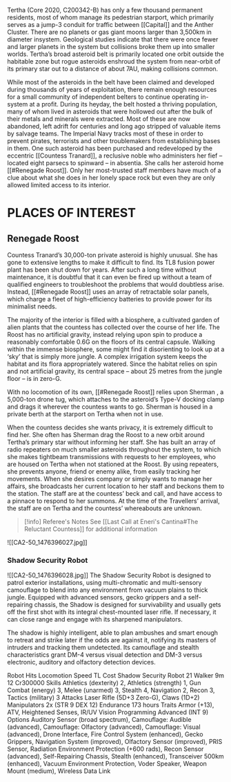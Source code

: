 Tertha (Core 2020, C200342-B) has only a few thousand permanent residents, most of whom manage its pedestrian starport, which primarily serves as a jump-3 conduit for traffic between  [[Capital]] and the Anther Cluster. There are no planets or gas giant moons larger than 3,500km in diameter insystem. Geological studies indicate that there were once fewer and larger planets in the system but collisions broke them up into smaller worlds. Tertha’s broad asteroid belt is primarily located one orbit outside the habitable zone but rogue asteroids enshroud the system from near-orbit of its primary star out to a distance of about 7AU, making collisions common.

While most of the asteroids in the belt have been claimed and developed during thousands of years of exploitation, there remain enough resources for a small community of independent belters to continue operating in-system at a profit. During its heyday, the belt hosted a thriving population, many of whom lived in asteroids that were hollowed out after the bulk of their metals and minerals were extracted. Most of these are now abandoned, left adrift for centuries and long ago stripped of valuable items by salvage teams. The Imperial Navy tracks most of these in order to prevent pirates, terrorists and other troublemakers from establishing bases in them. One such asteroid has been purchased and redeveloped by the eccentric [[Countess Tranard]], a reclusive noble who administers her fief – located eight parsecs to spinward – in absentia. She calls her asteroid home [[#Renegade Roost]]. Only her most-trusted staff members have much of a clue about what she does in her lonely space rock but even they are only allowed limited access to its interior.

# PLACES OF INTEREST

## Renegade Roost

Countess Tranard’s 30,000-ton private asteroid is highly unusual. She has gone to extensive lengths to make it difficult to find. Its TL8 fusion power plant has been shut down for years. After such a long time without maintenance, it is doubtful that it can even be fired up without a team of qualified engineers to troubleshoot the problems that would doubtless arise. Instead, [[#Renegade Roost]] uses an array of retractable solar panels, which charge a fleet of high-efficiency batteries to provide power for its minimalist needs.

The majority of the interior is filled with a biosphere, a cultivated garden of alien plants that the countess has collected over the course of her life. The Roost has no artificial gravity, instead relying upon spin to produce a reasonably comfortable 0.6G on the floors of its central capsule. Walking within the immense biosphere, some might find it disorienting to look up at a ‘sky’ that is simply more jungle. A complex irrigation system keeps the habitat and its flora appropriately watered. Since the habitat relies on spin and not artificial gravity, its central space – about 25 metres from the jungle floor – is in zero-G.

With no locomotion of its own, [[#Renegade Roost]] relies upon Sherman , a 5,000-ton drone tug, which attaches to the asteroid’s Type-V docking clamp and drags it wherever the countess wants to go. Sherman is housed in a private berth at the starport on Tertha when not in use.

When the countess decides she wants privacy, it is extremely difficult to find her. She often has Sherman drag the Roost to a new orbit around Tertha’s primary star without informing her staff. She has built an array of radio repeaters on much smaller asteroids throughout the system, to which she makes tightbeam transmissions with requests to her employees, who are housed on Tertha when not stationed at the Roost. By using repeaters, she prevents anyone, friend or enemy alike, from easily tracking her movements. When she desires company or simply wants to manage her affairs, she broadcasts her current location to her staff and beckons them to the station. The staff are at the countess’ beck and call, and have access to a pinnace to respond to her summons. At the time of the Travellers’ arrival, the staff are on Tertha and the countess’ whereabouts are unknown.

> [!info] Referee's Notes
> See [[Last Call at Eneri's Cantina#The Reluctant Countess]] for additional information

![[CA2-50_1476396027.jpg]]

### Shadow Security Robot

![[CA2-50_1476396028.jpg]]
The Shadow Security Robot is designed to patrol exterior installations, using multi-chromatic and multi-sensory camouflage to blend into any environment from vacuum plains to thick jungle. Equipped with advanced sensors, gecko grippers and a self-repairing chassis, the Shadow is designed for survivability and usually gets off the first shot with its integral chest-mounted laser rifle. If necessary, it can close range and engage with its sharpened manipulators.

The shadow is highly intelligent, able to plan ambushes and smart enough to retreat and strike later if the odds are against it, notifying its masters of intruders and tracking them undetected. Its camouflage and stealth characteristics grant DM-4 versus visual detection and DM-3 versus electronic, auditory and olfactory detection devices.

Robot Hits Locomotion Speed TL Cost
Shadow Security Robot 21 Walker 9m 12 Cr300000
Skills Athletics (dexterity) 2, Athletics (strength) 1, Gun Combat (energy) 3,
Melee (unarmed) 3, Stealth 4, Navigation 2, Recon 3, Tactics (military) 3
Attacks Laser Rifle (5D+3 Zero-G), Claws (1D+2)
Manipulators 2x (STR 9 DEX 12)
Endurance 173 hours
Traits Armor (+13), ATV, Heightened Senses, IR/UV Vision
Programming Advanced (INT 9)
Options Auditory Sensor (broad spectrum), Camouflage: Audible (advanced), Camouflage:
Olfactory (advanced), Camouflage: Visual (advanced), Drone Interface, Fire Control
System (enhanced), Gecko Grippers, Navigation System (improved), Olfactory
Sensor (improved), PRIS Sensor, Radiation Environment Protection (+600 rads),
Recon Sensor (advanced), Self-Repairing Chassis, Stealth (enhanced), Transceiver
500km (enhanced), Vacuum Environment Protection, Voder Speaker, Weapon Mount
(medium), Wireless Data Link
